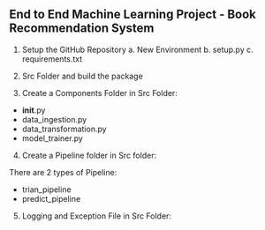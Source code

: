 ## End to End Machine Learning Project - Book Recommendation System

1. Setup the GitHub Repository
    a. New Environment
    b. setup.py
    c. requirements.txt


2. Src Folder and build the package


3. Create a Components Folder in Src Folder:

- __init__.py
- data_ingestion.py
- data_transformation.py
- model_trainer.py




4. Create a Pipeline folder in Src folder:

There are 2 types of Pipeline:
- trian_pipeline
- predict_pipeline

5. Logging and Exception File in Src Folder:
